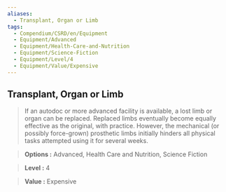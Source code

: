 ```yaml
---
aliases:
  - Transplant, Organ or Limb
tags:
  - Compendium/CSRD/en/Equipment
  - Equipment/Advanced
  - Equipment/Health-Care-and-Nutrition
  - Equipment/Science-Fiction
  - Equipment/Level/4
  - Equipment/Value/Expensive
---
```

  
    
## Transplant, Organ or Limb    
    
>If an autodoc or more advanced facility is available, a lost limb or organ can be replaced. Replaced limbs eventually become equally effective as the original, with practice. However, the mechanical (or possibly force-grown) prosthetic limbs initially hinders all physical tasks attempted using it for several weeks.    
> **Options :** Advanced, Health Care and Nutrition, Science Fiction    
> **Level :** 4    
> **Value :** Expensive